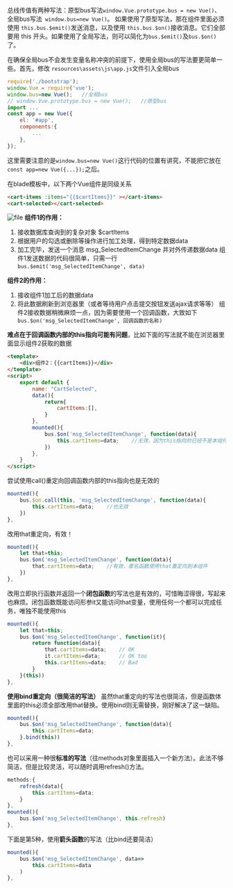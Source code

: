 总线传值有两种写法：原型bus写法`window.Vue.prototype.bus = new Vue()`、全局bus写法` window.bus=new Vue()`。
如果使用了原型写法，那在组件里面必须使用 `this.bus.$emit()`发送消息，以及使用 `this.bus.$on()`接收消息。它们全部要用 this 开头。如果使用了全局写法，则可以简化为`bus.$emit()`及`bus.$on()`了。

在确保全局bus不会发生变量名称冲突的前提下，使用全局bus的写法要更简单一些。首先，修改 `resources\assets\js\app.js`文件引入全局bus 
```js
require('./bootstrap');
window.Vue = require('vue');
window.bus=new Vue();   //全局bus
// window.Vue.prototype.bus = new Vue();   //原型bus
import ...
const app = new Vue({
    el: '#app',
    components:{
        ...
    },
});
```

这里需要注意的是`window.bus=new Vue()`这行代码的位置有讲究，不能把它放在`const app=new Vue({...});`之后。

在blade模板中，以下两个Vue组件是同级关系
```html
<cart-items :items="{{$cartItems}}" ></cart-items>
<cart-selected></cart-selected>
```
![file](https://cdn.learnku.com/uploads/images/201901/01/24833/l56bKNw1bs.gif!large)
**组件1的作用：**
1. 接收数据库查询到的复杂对象 $cartItems
2. 根据用户的勾选或删除等操作进行加工处理，得到特定数据data
3. 加工完毕，发送一个消息 msg_SelectedItemChange 并对外传递数据data
组件1发送数据的代码很简单，只需一行
`bus.$emit('msg_SelectedItemChange', data)`

**组件2的作用：**
1. 接收组件1加工后的数据data
2. 将此数据刷新到浏览器里（或者等待用户点击提交按钮发送ajax请求等等）
组件2接收数据稍微麻烦一点，因为需要使用一个回调函数，大致如下
`bus.$on('msg_SelectedItemChange', 回调函数的名称)`

**难点在于回调函数内部的this指向可能有问题**，比如下面的写法就不能在浏览器里面显示组件2获取的数据
```html
<template>
    <div>组件2：{{cartItems}}</div>
</template>
<script>
    export default {
        name: "CartSelected",
        data(){
            return{
                cartItems:[],
            }
        },
        mounted(){
            bus.$on('msg_SelectedItemChange', function(data){
                this.cartItems=data;    //无效，因为this指向的已经不是本组件了！
            })
        },
    }
</script>
```

尝试使用call()重定向回调函数内部的this指向也是无效的
```js
mounted(){
	bus.$on.call(this, 'msg_SelectedItemChange', function(data){
		this.cartItems=data;    //也无效
	})
},
```

改用that重定向，有效！
```js
mounted(){
	let that=this;
	bus.$on('msg_SelectedItemChange', function(data){
		that.cartItems=data;    //有效，匿名函数使用that重定向到本组件
	})
},
```

改用立即执行函数并返回一个**闭包函数**的写法也是有效的，可惜晦涩得很，写起来也麻烦。闭包函数既能访问形参it又能访问that变量，使用任何一个都可以完成任务，唯独不能使用this
```js
mounted(){
	let that=this;
	bus.$on('msg_SelectedItemChange', function(it){
		return function(data){
			that.cartItems=data;    // OK
			it.cartItems=data;      // OK too
			this.cartItems=data;    // Bad
		}
	}(this))
},
```

**使用bind重定向（很简洁的写法）**
虽然that重定向的写法也很简洁，但是函数体里面的this必须全部改用that替换。使用bind则无需替换，刚好解决了这一缺陷。
```js
mounted(){
	bus.$on('msg_SelectedItemChange', function(data){
		this.cartItems=data;
	}.bind(this))
},
```
		
也可以采用一种很**标准的写法**（往methods对象里面插入一个新方法）。此法不够简洁，但是比较灵活，可以随时调用refresh()方法。
```js
methods:{
	refresh(data){
		this.cartItems=data;
	}
},
mounted(){
	bus.$on('msg_SelectedItemChange', this.refresh)
},
```
		
下面是第5种，使用**箭头函数**的写法（比bind还要简洁）
```js
mounted(){
	bus.$on('msg_SelectedItemChange', data=>
		this.cartItems=data
	)
},
```
